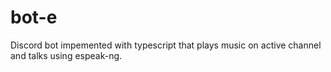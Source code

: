 # bot-e
Discord bot impemented with typescript that plays music on active channel and talks using espeak-ng.
